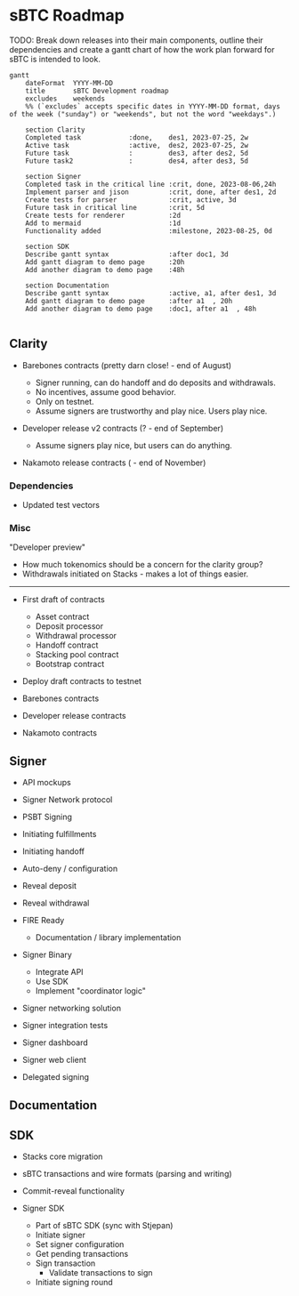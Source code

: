 # sBTC Roadmap

TODO: Break down releases into their main components, outline their dependencies and create a gantt chart of how the work plan forward for sBTC is intended to look.

```mermaid
gantt
    dateFormat  YYYY-MM-DD
    title       sBTC Development roadmap
    excludes    weekends
    %% (`excludes` accepts specific dates in YYYY-MM-DD format, days of the week ("sunday") or "weekends", but not the word "weekdays".)

    section Clarity
    Completed task            :done,    des1, 2023-07-25, 2w
    Active task               :active,  des2, 2023-07-25, 2w
    Future task               :         des3, after des2, 5d
    Future task2              :         des4, after des3, 5d

    section Signer
    Completed task in the critical line :crit, done, 2023-08-06,24h
    Implement parser and jison          :crit, done, after des1, 2d
    Create tests for parser             :crit, active, 3d
    Future task in critical line        :crit, 5d
    Create tests for renderer           :2d
    Add to mermaid                      :1d
    Functionality added                 :milestone, 2023-08-25, 0d

    section SDK
    Describe gantt syntax               :after doc1, 3d
    Add gantt diagram to demo page      :20h
    Add another diagram to demo page    :48h

    section Documentation
    Describe gantt syntax               :active, a1, after des1, 3d
    Add gantt diagram to demo page      :after a1  , 20h
    Add another diagram to demo page    :doc1, after a1  , 48h
  
```

## Clarity
- Barebones contracts (pretty darn close! - end of August)
  - Signer running, can do handoff and do deposits and withdrawals.
  - No incentives, assume good behavior.
  - Only on testnet.
  - Assume signers are trustworthy and play nice. Users play nice.

- Developer release v2 contracts (? - end of September)
  - Assume signers play nice, but users can do anything.

- Nakamoto release contracts ( - end of November)

### Dependencies
- Updated test vectors

### Misc
"Developer preview"
- How much tokenomics should be a concern for the clarity group?
- Withdrawals initiated on Stacks - makes a lot of things easier.

----------------------------

- First draft of contracts
  - Asset contract
  - Deposit processor
  - Withdrawal processor
  - Handoff contract
  - Stacking pool contract
  - Bootstrap contract
- Deploy draft contracts to testnet

- Barebones contracts
- Developer release contracts
- Nakamoto contracts

## Signer
- API mockups
- Signer Network protocol
- PSBT Signing
- Initiating fulfillments
- Initiating handoff
- Auto-deny / configuration
- Reveal deposit
- Reveal withdrawal

- FIRE Ready
  - Documentation / library implementation

- Signer Binary
  - Integrate API
  - Use SDK
  - Implement "coordinator logic"

- Signer networking solution

- Signer integration tests

- Signer dashboard
- Signer web client
- Delegated signing

## Documentation

## SDK
- Stacks core migration
- sBTC transactions and wire formats (parsing and writing)
- Commit-reveal functionality

- Signer SDK
  - Part of sBTC SDK (sync with Stjepan)
  - Initiate signer
  - Set signer configuration
  - Get pending transactions
  - Sign transaction
    - Validate transactions to sign
  - Initiate signing round
